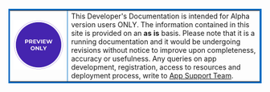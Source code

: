 <table border="3" bordercolor="#006DC3">
    <tr>
    <td style="width:100px; height:100px; text-align:center; vertical-align:middle; border:none">
    <img src="images/preview.png" style="max-height:100%; max-width:100%" />
        <td>This Developer's Documentation is intended for Alpha version users ONLY. The information contained in this site is provided on an <strong>as is</strong> basis. Please note that it is a running documentation and it would be undergoing revisions without notice to improve upon completeness, accuracy or usefulness. Any queries on app development, registration, access to resources and deployment process, write to <a href="mailto:app.support@riversand.com">App Support Team</a>.</td></td></tr></table>